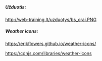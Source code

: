 ##### Užduotis: 
http://web-training.lt/uzduotys/bs_orai.PNG

##### Weather icons:
https://erikflowers.github.io/weather-icons/

https://cdnjs.com/libraries/weather-icons